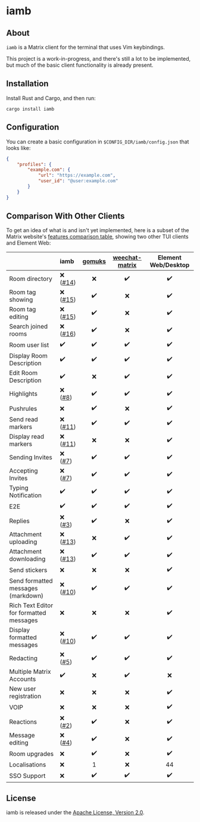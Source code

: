 # iamb

## About

`iamb` is a Matrix client for the terminal that uses Vim keybindings.

This project is a work-in-progress, and there's still a lot to be implemented,
but much of the basic client functionality is already present.

## Installation

Install Rust and Cargo, and then run:

```
cargo install iamb
```

## Configuration

You can create a basic configuration in `$CONFIG_DIR/iamb/config.json` that looks like:

```json
{
    "profiles": {
        "example.com": {
            "url": "https://example.com",
            "user_id": "@user:example.com"
        }
    }
}
```

## Comparison With Other Clients

To get an idea of what is and isn't yet implemented, here is a subset of the
Matrix website's [features comparison table][client-comparison-matrix], showing
two other TUI clients and Element Web:

|                                         | iamb               | [gomuks]           | [weechat-matrix]   | Element Web/Desktop |
| --------------------------------------- | :----------------- | :----------------: | :----------------: | :-----------------: |
| Room directory                          | :x: ([#14])        | :x:                | :heavy_check_mark: | :heavy_check_mark:  |
| Room tag showing                        | :x: ([#15])        | :heavy_check_mark: | :x:                | :heavy_check_mark:  |
| Room tag editing                        | :x: ([#15])        | :heavy_check_mark: | :x:                | :heavy_check_mark:  |
| Search joined rooms                     | :x: ([#16])        | :heavy_check_mark: | :x:                | :heavy_check_mark:  |
| Room user list                          | :heavy_check_mark: | :heavy_check_mark: | :heavy_check_mark: | :heavy_check_mark:  |
| Display Room Description                | :heavy_check_mark: | :heavy_check_mark: | :heavy_check_mark: | :heavy_check_mark:  |
| Edit Room Description                   | :heavy_check_mark: | :x:                | :heavy_check_mark: | :heavy_check_mark:  |
| Highlights                              | :x: ([#8])         | :heavy_check_mark: | :heavy_check_mark: | :heavy_check_mark:  |
| Pushrules                               | :x:                | :heavy_check_mark: | :x:                | :heavy_check_mark:  |
| Send read markers                       | :x: ([#11])        | :heavy_check_mark: | :heavy_check_mark: | :heavy_check_mark:  |
| Display read markers                    | :x: ([#11])        | :x:                | :x:                | :heavy_check_mark:  |
| Sending Invites                         | :x: ([#7])         | :heavy_check_mark: | :heavy_check_mark: | :heavy_check_mark:  |
| Accepting Invites                       | :x: ([#7])         | :heavy_check_mark: | :heavy_check_mark: | :heavy_check_mark:  |
| Typing Notification                     | :heavy_check_mark: | :heavy_check_mark: | :heavy_check_mark: | :heavy_check_mark:  |
| E2E                                     | :heavy_check_mark: | :heavy_check_mark: | :heavy_check_mark: | :heavy_check_mark:  |
| Replies                                 | :x: ([#3])         | :heavy_check_mark: | :x:                | :heavy_check_mark:  |
| Attachment uploading                    | :x: ([#13])        | :x:                | :heavy_check_mark: | :heavy_check_mark:  |
| Attachment downloading                  | :x: ([#13])        | :heavy_check_mark: | :heavy_check_mark: | :heavy_check_mark:  |
| Send stickers                           | :x:                | :x:                | :x:                | :heavy_check_mark:  |
| Send formatted messages (markdown)      | :x: ([#10])        | :heavy_check_mark: | :heavy_check_mark: | :heavy_check_mark:  |
| Rich Text Editor for formatted messages | :x:                | :x:                | :x:                | :heavy_check_mark:  |
| Display formatted messages              | :x: ([#10])        | :heavy_check_mark: | :heavy_check_mark: | :heavy_check_mark:  |
| Redacting                               | :x: ([#5])         | :heavy_check_mark: | :heavy_check_mark: | :heavy_check_mark:  |
| Multiple Matrix Accounts                | :heavy_check_mark: | :x:                | :heavy_check_mark: | :x:                 |
| New user registration                   | :x:                | :x:                | :x:                | :heavy_check_mark:  |
| VOIP                                    | :x:                | :x:                | :x:                | :heavy_check_mark:  |
| Reactions                               | :x: ([#2])         | :heavy_check_mark: | :x:                | :heavy_check_mark:  |
| Message editing                         | :x: ([#4])         | :heavy_check_mark: | :x:                | :heavy_check_mark:  |
| Room upgrades                           | :x:                | :heavy_check_mark: | :x:                | :heavy_check_mark:  |
| Localisations                           | :x:                | 1                  | :x:                | 44                  |
| SSO Support                             | :x:                | :heavy_check_mark: | :heavy_check_mark: | :heavy_check_mark:  |
                                                                                       
## License

iamb is released under the [Apache License, Version 2.0].

[Apache License, Version 2.0]: https://github.com/ulyssa/iamb/blob/master/LICENSE
[client-comparison-matrix]: https://matrix.org/clients-matrix/
[gomuks]: https://github.com/tulir/gomuks
[weechat-matrix]: https://github.com/poljar/weechat-matrix
[#2]: https://github.com/ulyssa/iamb/issues/2
[#3]: https://github.com/ulyssa/iamb/issues/3
[#4]: https://github.com/ulyssa/iamb/issues/4
[#5]: https://github.com/ulyssa/iamb/issues/5
[#6]: https://github.com/ulyssa/iamb/issues/6
[#7]: https://github.com/ulyssa/iamb/issues/7
[#8]: https://github.com/ulyssa/iamb/issues/8
[#9]: https://github.com/ulyssa/iamb/issues/9
[#10]: https://github.com/ulyssa/iamb/issues/10
[#11]: https://github.com/ulyssa/iamb/issues/11
[#12]: https://github.com/ulyssa/iamb/issues/12
[#13]: https://github.com/ulyssa/iamb/issues/13
[#14]: https://github.com/ulyssa/iamb/issues/14
[#15]: https://github.com/ulyssa/iamb/issues/15
[#16]: https://github.com/ulyssa/iamb/issues/16
